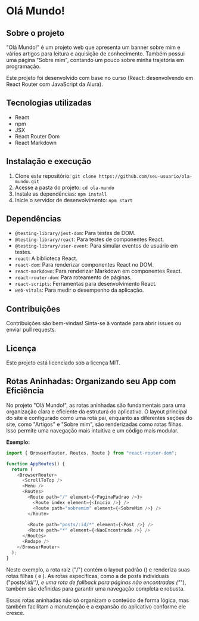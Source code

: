 # Olá Mundo!

## Sobre o projeto

"Olá Mundo!" é um projeto web que apresenta um banner sobre mim e vários artigos para leitura e aquisição de conhecimento. Também possui uma página "Sobre mim", contando um pouco sobre minha trajetória em programação.

Este projeto foi desenvolvido com base no curso (React: desenvolvendo em React Router com JavaScript da Alura).

## Tecnologias utilizadas

* React
* npm
* JSX
* React Router Dom
* React Markdown

## Instalação e execução

1. Clone este repositório: `git clone https://github.com/seu-usuario/ola-mundo.git`
2. Acesse a pasta do projeto: `cd ola-mundo`
3. Instale as dependências: `npm install`
4. Inicie o servidor de desenvolvimento: `npm start`

## Dependências

* `@testing-library/jest-dom`:  Para testes de DOM.
* `@testing-library/react`: Para testes de componentes React.
* `@testing-library/user-event`: Para simular eventos de usuário em testes.
* `react`: A biblioteca React.
* `react-dom`: Para renderizar componentes React no DOM.
* `react-markdown`: Para renderizar Markdown em componentes React.
* `react-router-dom`: Para roteamento de páginas.
* `react-scripts`: Ferramentas para desenvolvimento React.
* `web-vitals`: Para medir o desempenho da aplicação.

## Contribuições

Contribuições são bem-vindas! Sinta-se à vontade para abrir issues ou enviar pull requests.

## Licença

Este projeto está licenciado sob a licença MIT.

## Rotas Aninhadas: Organizando seu App com Eficiência

No projeto "Olá Mundo!", as rotas aninhadas são fundamentais para uma organização clara e eficiente da estrutura do aplicativo. O layout principal do site é configurado como uma rota pai, enquanto as diferentes seções do site, como "Artigos" e "Sobre mim", são renderizadas como rotas filhas. Isso permite uma navegação mais intuitiva e um código mais modular.

**Exemplo:**

```javascript
import { BrowserRouter, Routes, Route } from "react-router-dom";

function AppRoutes() {
  return (
    <BrowserRouter>
      <ScrollToTop />
      <Menu />
      <Routes>
        <Route path="/" element={<PaginaPadrao />}>
          <Route index element={<Inicio />} />
          <Route path="sobremim" element={<SobreMim />} />
        </Route>
        
        <Route path="posts/:id/*" element={<Post />} />
        <Route path="*" element={<NaoEncontrada />} />
      </Routes>
      <Rodape />
    </BrowserRouter>
  );
}
```
Neste exemplo, a rota raiz ("/") contém o layout padrão (<PaginaPadrao />) e renderiza suas rotas filhas (<Inicio /> e <SobreMim />). As rotas específicas, como a de posts individuais ("posts/:id/*"), e uma rota de fallback para páginas não encontradas ("*"), também são definidas para garantir uma navegação completa e robusta.

Essas rotas aninhadas não só organizam o conteúdo de forma lógica, mas também facilitam a manutenção e a expansão do aplicativo conforme ele cresce.